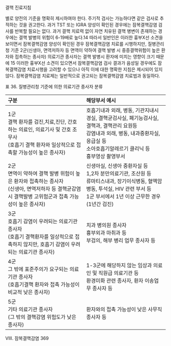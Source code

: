 결핵 진료지침

별로 양전의 기준을 명확히 제시하여야 한다. 주기적 검사는 가능하다면 같은 검사로 추적하는 것을 권고한다.
과거 TST 또는 IGRA 양성이 확인된 경우에는 잠복결핵감염 검사를 반복할 필요는 없다. 과거 결핵 치료력 없이 자연 치유된 결핵 병변이 존재하는 경우에는 결핵 발병의 위험이 6-19배로 높다.14 따라서 일반인은 이러한 흉부X선 소견을 보이면서 잠복결핵감염 양성이 확인된 경우 잠복결핵감염 치료를 시행하지만, 질병관리청 기준 2군(신생아, 면역저하자 등 면역이 약하여 결핵 발병 시 중증결핵위험이 높은 환자와 접촉하는 종사자) 의료기관 종사자는 결핵 발병시 환자에 미치는 영향이 크기 때문에 15 이러한 흉부X선 소견이 있으면서 잠복결핵감염 검사 결과가 음성일 경우에도 잠복결핵감염 치료시행을 고려할 수 있으나 아직 이에 대한 명확한 지침은 제시되어 있지 않다. 잠복결핵감염 치료제는 일반적으로 권고되는 잠복결핵감염 치료법과 동일하다.

표 36. 질병관리청 기준에 의한 의료기관 종사자 분류

| 구분 | 해당부서 예시 |
| :--- | :--- |
| 1군<br>결핵 환자를 검진,치료,진단, 간호하는 의료인, 의료기사 및 간호 조무사<br>(호흡기 결핵 환자와 일상적으로 접촉할 가능성이 높은 종사자) | 호흡기내과 외래, 병동, 기관지내시경실, 결핵균검사실, 폐기능검사실, 결핵과, 결핵관리 요원등<br>감염내과 외래, 병동, 내과중환자실, 응급실 등<br>소아호흡기알레르기 클리닉 등<br>흉부영상 촬영부서 |
| 2군<br>면역이 약하여 결핵 발병 위험이 높은 환자와 접촉하는 종사자<br>(신생아, 면역저하자 등 결핵균감염 시 결핵발병 고위험군과 접촉 가능성이 높은 종사자) | 신생아실, 신생아 중환자실 등<br>1,2차 분만의료기관, 조산원 등<br>류마티스내과, 장기이식병동, 혈액암병동, 투석실, HIV 관련 부서 등<br>1군 부서에서 1년 이상 근무한 경우(1년간 검진) |
| 3군<br>호흡기 감염이 우려되는 의료기관 종사자<br>(호흡기 결핵환자를 일상적으로 접촉하지 않지만, 호흡기 감염이 우려되는 의료기관 종사자) | 치과 병의원 종사자<br>흉부외과 마취과 등<br>부검의, 해부 병리 업무 종사자 등 |
| 4군<br>그 밖에 표준주의가 요구되는 의료기관 종사자<br>(호흡기결핵 환자와 접촉 가능성이 비교적 낮은 종사자) | 1-3군에 해당하지 않는 임상과 의료인 및 직원급 의료기관 등<br>환경미화 관련 종사자, 환자 이송업무 종사자 등 |
| 5군<br>기타 의료기관 종사자<br>(그 밖의 결핵감염 위험도가 낮은 종사자) | 환자와의 접촉 가능성이 낮은 사무직 종사자 등 |

VIII. 잠복결핵감염 <PAGE>369